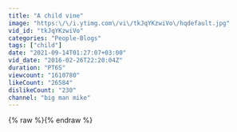```yaml
---
title: "A child vine"
image: "https:\/\/i.ytimg.com\/vi\/tkJqYKzwiVo\/hqdefault.jpg"
vid_id: "tkJqYKzwiVo"
categories: "People-Blogs"
tags: ["child"]
date: "2021-09-14T01:27:07+03:00"
vid_date: "2016-02-26T22:20:04Z"
duration: "PT6S"
viewcount: "1610780"
likeCount: "26584"
dislikeCount: "230"
channel: "big man mike"
---
```

{% raw %}{% endraw %}
